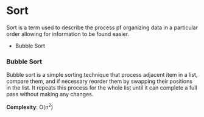 # Sort

Sort is a term used to describe the process pf organizing data in a particular order allowing for information to be found easier.

- Bubble Sort


### Bubble Sort

Bubble sort is a simple sorting technique that process adjacent item in a list, compare them, and if necessary reorder them by swapping their positions in the list. It repeats this process for the whole list until it can complete a full pass without making any changes.

**Complexity**: O(n<sup>2</sup>)

